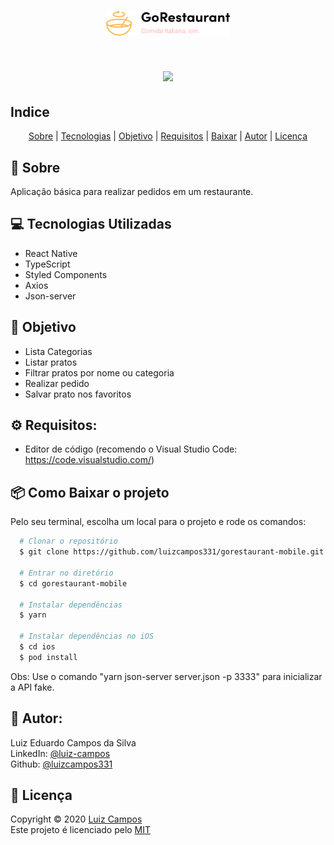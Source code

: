 <h1 align="center">
  <img src="src/assets/logo-preta.svg" height="40">
</h1>

<h1 align="center">
  <img src="src/assets/demo.gif" width="250px">
</h1>

## Indice
<p align="center">
  <a href="#bookmark-sobre">Sobre</a> |
  <a href="#computer-tecnologias-utilizadas">Tecnologias</a> |
  <a href="#dart-objetivo">Objetivo</a> |
  <a href="#gear-requisitos">Requisitos</a> |
  <a href="#package-como-baixar-o-projeto">Baixar</a> |
  <a href="#bust_in_silhouette-autor">Autor</a> |
  <a href="#pencil-licença">Licença</a>
</p>

## :bookmark: Sobre
Aplicação básica para realizar pedidos em um restaurante.

## :computer: Tecnologias Utilizadas
- React Native
- TypeScript
- Styled Components
- Axios
- Json-server

## :dart: Objetivo
- Lista Categorias
- Listar pratos
- Filtrar pratos por nome ou categoria
- Realizar pedido
- Salvar prato nos favoritos

## :gear: Requisitos:
- Editor de código (recomendo o Visual Studio Code: https://code.visualstudio.com/)

## :package: Como Baixar o projeto
Pelo seu terminal, escolha um local para o projeto e rode os comandos:
```bash
  # Clonar o repositório
  $ git clone https://github.com/luizcampos331/gorestaurant-mobile.git

  # Entrar no diretório
  $ cd gorestaurant-mobile

  # Instalar dependências
  $ yarn

  # Instalar dependências no iOS
  $ cd ios
  $ pod install

```
Obs: Use o comando "yarn json-server server.json -p 3333" para inicializar a API fake.

## :bust_in_silhouette: Autor:
Luiz Eduardo Campos da Silva</br>
LinkedIn: <a href="https://www.linkedin.com/in/luiz-campos">@luiz-campos</a></br>
Github: <a href="https://www.github.com/luizcampos331">@luizcampos331</a>


## :pencil: Licença
Copyright © 2020 <a href="https://www.github.com/luizcampos331">Luiz Campos</a></br>
Este projeto é licenciado pelo <a href="LICENSE">MIT</a>
